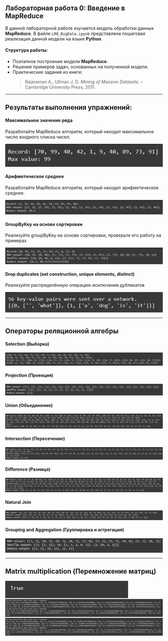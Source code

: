 ## Лабораторная работа 0: Введение в MapReduce

В данной лабораторной работе изучается модель обработки данных **MapReduce**. В файле `LR0_BigData.ipynb` представлена пошаговая реализация данной модели на языке **Python**.

#### Структура работы:
- Поэтапное построение модели **MapReduce**.
- Решение примеров задач, основанных на полученной модели.
- Практические задания из книги:
  > Rajaraman A., Ullman J. D. *Mining of Massive Datasets.* – Cambridge University Press, 2011.

 --- 
## Результаты выполнения упражнений:

#### Максимальное значение ряда

Разработайте MapReduce алгоритм, который находит максимальное число входного списка чисел.

![1 (1).png](assets%2F1%20%281%29.png)

#### Арифметическое среднее

Разработайте MapReduce алгоритм, который находит арифметическое среднее.

![1 (2).png](assets%2F1%20%282%29.png)

#### GroupByKey на основе сортировки

Реализуйте groupByKey на основе сортировки, проверьте его работу на примерах

![1 (3).png](assets%2F1%20%283%29.png)

#### Drop duplicates (set construction, unique elements, distinct)

Реализуйте распределённую операцию исключения дубликатов

![1 (4).png](assets%2F1%20%284%29.png)

---
## Операторы реляционной алгебры

#### Selection (Выборка)

![1 (5).png](assets%2F1%20%285%29.png)

#### Projection (Проекция)

![1 (6).png](assets%2F1%20%286%29.png)

#### Union (Объединение)

![1 (7).png](assets%2F1%20%287%29.png)

#### Intersection (Пересечение)

![1 (8).png](assets%2F1%20%288%29.png)

#### Difference (Разница)

![1 (9).png](assets%2F1%20%289%29.png)

#### Natural Join

![1 (10).png](assets%2F1%20%2810%29.png)

#### Grouping and Aggregation (Группировка и аггрегация)

![1 (11).png](assets%2F1%20%2811%29.png)

---
## Matrix multiplication (Перемножение матриц)

![1 (12).png](assets%2F1%20%2812%29.png)
![1 (13).png](assets%2F1%20%2813%29.png)
![1 (14).png](assets%2F1%20%2814%29.png)